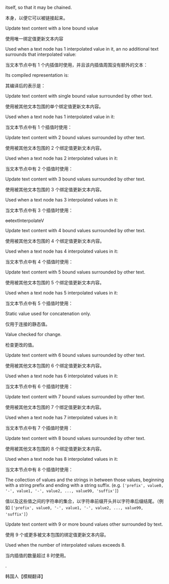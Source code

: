 itself, so that it may be chained.

本身，以便它可以被链接起来。

Update text content with a lone bound value

使用唯一绑定值更新文本内容

Used when a text node has 1 interpolated value in it, an no additional text
surrounds that interpolated value:

当文本节点中有 1 个内插值时使用，并且该内插值周围没有额外的文本：

Its compiled representation is:

其编译后的表示是：

Update text content with single bound value surrounded by other text.

使用被其他文本包围的单个绑定值更新文本内容。

Used when a text node has 1 interpolated value in it:

当文本节点中有 1 个插值时使用：

Update text content with 2 bound values surrounded by other text.

使用被其他文本包围的 2 个绑定值更新文本内容。

Used when a text node has 2 interpolated values in it:

当文本节点中有 2 个插值时使用：

Update text content with 3 bound values surrounded by other text.

使用被其他文本包围的 3 个绑定值更新文本内容。

Used when a text node has 3 interpolated values in it:

当文本节点中有 3 个插值时使用：

ɵɵtextInterpolateV



Update text content with 4 bound values surrounded by other text.

使用被其他文本包围的 4 个绑定值更新文本内容。

Used when a text node has 4 interpolated values in it:

当文本节点中有 4 个插值时使用：

Update text content with 5 bound values surrounded by other text.

使用被其他文本包围的 5 个绑定值更新文本内容。

Used when a text node has 5 interpolated values in it:

当文本节点中有 5 个插值时使用：

Static value used for concatenation only.

仅用于连接的静态值。

Value checked for change.

检查更改的值。

Update text content with 6 bound values surrounded by other text.

使用被其他文本包围的 6 个绑定值更新文本内容。

Used when a text node has 6 interpolated values in it:

当文本节点中有 6 个插值时使用：

Update text content with 7 bound values surrounded by other text.

使用被其他文本包围的 7 个绑定值更新文本内容。

Used when a text node has 7 interpolated values in it:

当文本节点中有 7 个插值时使用：

Update text content with 8 bound values surrounded by other text.

使用被其他文本包围的 8 个绑定值更新文本内容。

Used when a text node has 8 interpolated values in it:

当文本节点中有 8 个插值时使用：

The collection of values and the strings in between those values, beginning with
a string prefix and ending with a string suffix.
\(e.g. `['prefix', value0, '-', value1, '-', value2, ..., value99, 'suffix']`\)

值以及这些值之间的字符串的集合，以字符串前缀开头并以字符串后缀结尾。（例如 `['prefix', value0,
'-', value1, '-', value2, ..., value99, 'suffix']`）

Update text content with 9 or more bound values other surrounded by text.

使用 9 个或更多被文本包围的绑定值更新文本内容。

Used when the number of interpolated values exceeds 8.

当内插值的数量超过 8 时使用。

.

韩国人【模糊翻译】